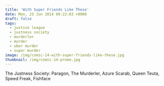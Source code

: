 ```yaml
---
title: 'With Super Friends Like These'
date: Mon, 23 Jun 2014 09:22:03 +0000
draft: false
tags: 
  - justice league
  - justness society
  - murderler
  - murder
  - uber murder
  - super murder
image: /img/comic-14-with-super-friends-like-these.jpg
thumbnail: /img/comic-14-promo.jpg
---
```


The Justness Society: Paragon, The Murderler, Azure Scarab, Queen Teuta, Speed Freak, Fishface